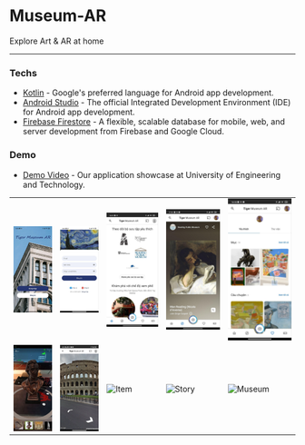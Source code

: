 # Museum-AR
Explore Art & AR at home

---

### Techs

- [Kotlin](https://kotlinlang.org/) - Google's preferred language for Android app development.
- [Android Studio](https://developer.android.com/studio) - The official Integrated Development Environment (IDE) for Android app development.
- [Firebase Firestore](https://firebase.google.com/docs/firestore) - A flexible, scalable database for mobile, web, and server development from Firebase and Google Cloud.

### Demo
- [Demo Video](https://1drv.ms/v/s!Au2sF_i0UtKPgfsQLuY9F-C1w7ynnw?e=KRjpz9) - Our application showcase at University of Engineering and Technology.

<table>
  <tr>
    <td><img src="demo/demo_1.jpg" alt="Introduction" width="300"></td>
    <td><img src="demo/demo_2.jpg" alt="Sign up" width="300"></td>
    <td><img src="demo/demo_3.jpg" alt="Home" width="300"></td>
    <td><img src="demo/demo_4.jpg" alt="Explore" width="300"></td>
    <td><img src="demo/demo_5.jpg" alt="Favorite" width="300"></td>
  </tr>
  <tr>
    <td><img src="demo/demo_6.jpg" alt="AR" width="300"></td>
    <td><img src="demo/demo_7.jpg" alt="Street View" width="300"></td>
    <td><img src="demo/demo_8.jpg" alt="Item" width="300"></td>
    <td><img src="demo/demo_9.jpg" alt="Story" width="300"></td>
    <td><img src="demo/demo_10.jpg" alt="Museum" width="300"></td>
  </tr>
</table>
